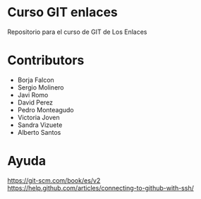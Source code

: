 # Curso GIT enlaces
Repositorio para el curso de GIT de Los Enlaces

# Contributors
* Borja Falcon
* Sergio Molinero
* Javi Romo
* David Perez
* Pedro Monteagudo
* Victoria Joven
* Sandra Vizuete
* Alberto Santos

# Ayuda
https://git-scm.com/book/es/v2
https://help.github.com/articles/connecting-to-github-with-ssh/
